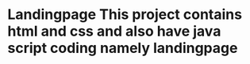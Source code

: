 # Landingpage This project contains html and css and also have java script coding namely landingpage
